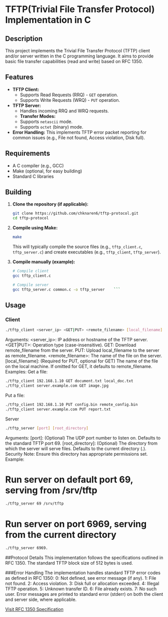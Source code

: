 # TFTP(Trivial File Transfer Protocol) Implementation in C

## Description

This project implements the Trivial File Transfer Protocol (TFTP) client and/or server written in the C programming language. It aims to provide basic file transfer capabilities (read and write) based on RFC 1350.

## Features

* **TFTP Client:**
    * Supports Read Requests (RRQ) - `GET` operation.
    * Supports Write Requests (WRQ) - `PUT` operation.
* **TFTP Server:**
    * Handles incoming RRQ and WRQ requests.
    * **Transfer Modes:**
    * Supports `netascii` mode.
    * Supports `octet` (binary) mode.
* **Error Handling:** This implements TFTP error packet reporting for common issues (e.g., File not found, Access violation, Disk full).

## Requirements

* A C compiler (e.g., GCC)
* Make (optional, for easy building)
* Standard C libraries

## Building

1.  **Clone the repository (if applicable):**
    ```bash
    git clone https://github.com/chknaren6/tftp-protocol.git
    cd tftp-protocol
    ```
2.  **Compile using Make:**
    ```bash
    make
    ```
    This will typically compile the source files (e.g., `tftp_client.c`, `tftp_server.c`) and create executables (e.g., `tftp_client`, `tftp_server`).

3.  **Compile manually (example):**
    ```bash
    # Compile client
    gcc tftp_client.c

    # Compile server
    gcc tftp_server.c common.c -o tftp_server    ```
    

## Usage

### Client

```bash
./tftp_client <server_ip> <GET|PUT> <remote_filename> [local_filename] [mode]
```

Arguments:
<server_ip>: IP address or hostname of the TFTP server.
<GET|PUT>: Operation type (case-insensitive).
GET: Download remote_filename from the server.
PUT: Upload local_filename to the server as remote_filename.
<remote_filename>: The name of the file on the server.
[local_filename]: (Required for PUT, optional for GET) The name of the file on the local machine. If omitted for GET, it defaults to remote_filename.
Examples:
Get a file:
```bash
./tftp_client 192.168.1.10 GET document.txt local_doc.txt
./tftp_client server.example.com GET image.jpg
```

Put a file:
```bash
./tftp_client 192.168.1.10 PUT config.bin remote_config.bin
./tftp_client server.example.com PUT report.txt
```

Server 
```bash
./tftp_server [port] [root_directory]
```

Arguments:
[port]: (Optional) The UDP port number to listen on. Defaults to the standard TFTP port 69.
[root_directory]: (Optional) The directory from which the server will serve files. Defaults to the current directory (.). Security Note: Ensure this directory has appropriate permissions set.
Example:
# Run server on default port 69, serving from /srv/tftp
```bash
./tftp_server 69 /srv/tftp
```

# Run server on port 6969, serving from the current directory
```bash
./tftp_server 6969.
```

##Protocol Details
This implementation follows the specifications outlined in RFC 1350.
The standard TFTP block size of 512 bytes is used.

###Error Handling
The implementation handles standard TFTP error codes as defined in RFC 1350:
0: Not defined, see error message (if any).
1: File not found.
2: Access violation.
3: Disk full or allocation exceeded.
4: Illegal TFTP operation.
5: Unknown transfer ID.
6: File already exists.
7: No such user.
Error messages are printed to standard error (stderr) on both the client and server side, where applicable.

[Visit RFC 1350 Specification](https://datatracker.ietf.org/doc/html/rfc1350)


